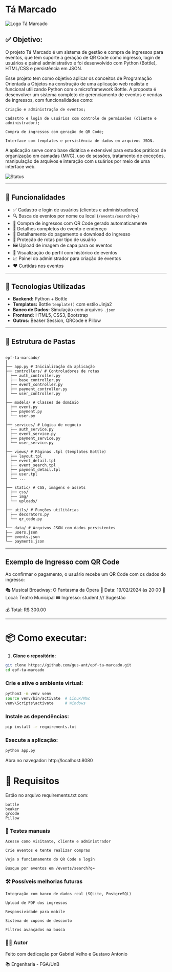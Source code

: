 #  Tá Marcado

 ![Logo Tá Marcado](/epf-ta-marcado/static/img/new_logo.png)

## ✅ Objetivo:
O projeto Tá Marcado é um sistema de gestão e compra de ingressos para eventos, que tem suporte a geração de QR Code como ingresso, login de usuários e painel administrativo e foi desenvolvido com Python (Bottle), HTML/CSS e persistência em JSON. 

Esse projeto tem como objetivo aplicar os conceitos de Programação Orientada a Objetos na construção de uma aplicação web realista e funcional utilizando Python com o microframework Bottle. A proposta é desenvolver um sistema completo de gerenciamento de eventos e vendas de ingressos, com funcionalidades como:

    Criação e administração de eventos;

    Cadastro e login de usuários com controle de permissões (cliente e administrador);

    Compra de ingressos com geração de QR Code;

    Interface com templates e persistência de dados em arquivos JSON.

A aplicação serve como base didática e extensível para estudos práticos de organização em camadas (MVC), uso de sessões, tratamento de exceções, manipulação de arquivos e interação com usuários por meio de uma interface web.



![Status](https://img.shields.io/badge/status-em%20desenvolvimento-yellow)

---

## 🚀 Funcionalidades

- ✅ Cadastro e login de usuários (clientes e administradores)
- 🔍 Busca de eventos por nome ou local (`/events/search?q=`)
- 🎫 Compra de ingressos com QR Code gerado automaticamente
- 📍 Detalhes completos do evento e endereço
- 🧾 Detalhamento do pagamento e download do ingresso
- 🔐 Proteção de rotas por tipo de usuário
- 🖼️ Upload de imagem de capa para os eventos
- 📑 Visualização do perfil com histórico de eventos
- 📈 Painel do administrador para criação de eventos
- ❤️ Curtidas nos eventos

---

## 🧠 Tecnologias Utilizadas

- **Backend:** Python + Bottle
- **Templates:** Bottle `template()` com estilo Jinja2
- **Banco de Dados:** Simulação com arquivos `.json`
- **Frontend:** HTML5, CSS3, Bootstrap
- **Outros:** Beaker Session, QRCode e Pillow

---

## 📂 Estrutura de Pastas

```

epf-ta-marcado/
│
├── app.py # Inicialização da aplicação
├── controllers/ # Controladores de rotas
│ ├── auth_controller.py
│ ├── base_controller.py
│ ├── event_controller.py
│ ├── payment_controller.py
│ └── user_controller.py
│
├── models/ # Classes de domínio
│ ├── event.py
│ ├── payment.py
│ └── user.py
│
├── services/ # Lógica de negócio
│ ├── auth_service.py
│ ├── event_service.py
│ ├── payment_service.py
│ └── user_service.py
│
├── views/ # Páginas .tpl (templates Bottle)
│ ├── layout.tpl
│ ├── event_detail.tpl
│ ├── event_search.tpl
│ ├── payment_detail.tpl
│ ├── user.tpl
│ └── ...
│
├── static/ # CSS, imagens e assets
│ ├── css/
│ ├── img/
│ └── uploads/
│
├── utils/ # Funções utilitárias
│ ├── decorators.py
│ └── qr_code.py
│
└── data/ # Arquivos JSON com dados persistentes
├── users.json
├── events.json
└── payments.json 
```


---

## Exemplo de Ingresso com QR Code

Ao confirmar o pagamento, o usuário recebe um QR Code com os dados do ingresso:

🎭 Musical Broadway: O Fantasma da Ópera
📅 Data: 19/02/2024 às 20:00
📍 Local: Teatro Municipal
🎟️ Ingresso: student /// Sugestão

💰 Total: R$ 300.00


---

# 📦 Como executar:

1. **Clone o repositório:**

```bash
git clone https://github.com/gus-ant/epf-ta-marcado.git
cd epf-ta-marcado
```

### Crie e ative o ambiente virtual:

```bash
python3 -m venv venv
source venv/bin/activate  # Linux/Mac
venv\Scripts\activate     # Windows
```

### Instale as dependências:

```bash
pip install -r requirements.txt
```

### Execute a aplicação:

```bash
python app.py
```

Abra no navegador: http://localhost:8080

# 📜 Requisitos

Estão no arquivo requirements.txt com:

    bottle
    beaker
    qrcode
    Pillow

### 🧪 Testes manuais

    Acesse como visitante, cliente e administrador

    Crie eventos e tente realizar compras

    Veja o funcionamento do QR Code e login

    Busque por eventos em /events/search?q=

### 🛠️ Possíveis melhorias futuras

    Integração com banco de dados real (SQLite, PostgreSQL)

    Upload de PDF dos ingressos

    Responsividade para mobile

    Sistema de cupons de desconto

    Filtros avançados na busca


### 🙋‍♂️ Autor

Feito com dedicação por Gabriel Velho e Gustavo Antonio

📚 Engenharia - FGA/UnB
